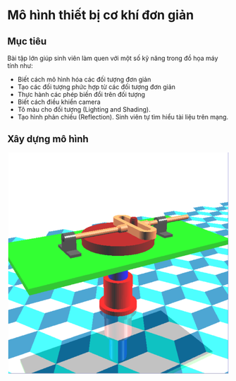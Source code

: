 # Mô hình thiết bị cơ khí đơn giản

## Mục tiêu

Bài tập lớn giúp sinh viên làm quen với một số kỹ năng trong đồ họa máy tính như:

- Biết cách mô hình hóa các đối tượng đơn giản
- Tạo các đối tượng phức hợp từ các đối tượng đơn giản
- Thực hành các phép biến đổi trên đối tượng
- Biết cách điều khiển camera
- Tô màu cho đối tượng (Lighting and Shading).
- Tạo hình phản chiếu (Reflection). Sinh viên tự tìm hiểu tài liệu trên mạng.

## Xây dựng mô hình

 <p align="center">
     <img src="/Images/p1.png" alt="drawing" width="500"/>
 </p>













